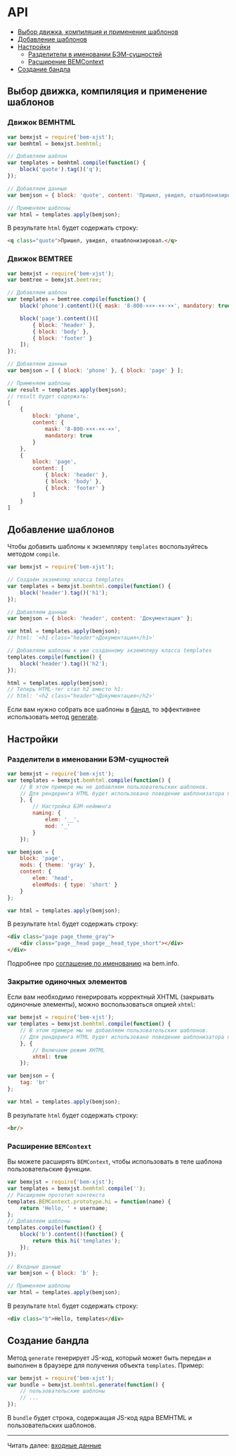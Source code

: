 # API

* [Выбор движка, компиляция и применение шаблонов](#choose-engine)
* [Добавление шаблонов](#add-templates)
* [Настройки](#settings)
  - [Pазделители в именовании БЭМ-сущностей ](#delimeters)
  - [Расширение BEMContext](#bemcontext)
* [Создание бандла](#bundle)

## <a name="choose-engine"></a>Выбор движка, компиляция и применение шаблонов

### Движок BEMHTML
```js
var bemxjst = require('bem-xjst');
var bemhtml = bemxjst.bemhtml;

// Добавляем шаблон
var templates = bemhtml.compile(function() {
    block('quote').tag()('q');
});

// Добавляем данные
var bemjson = { block: 'quote', content: 'Пришел, увидел, отшаблонизировал.' };

// Применяем шаблоны
var html = templates.apply(bemjson);
```

В результате `html` будет содержать строку:
```html
<q class="quote">Пришел, увидел, отшаблонизировал.</q>
```

### Движок BEMTREE
```js
var bemxjst = require('bem-xjst');
var bemtree = bemxjst.bemtree;

// Добавляем шаблон
var templates = bemtree.compile(function() {
    block('phone').content()({ mask: '8-800-×××-××-××', mandatory: true });

    block('page').content()([
        { block: 'header' },
        { block: 'body' },
        { block: 'footer' }
    ]);
});

// Добавляем данные
var bemjson = [ { block: 'phone' }, { block: 'page' } ];

// Применяем шаблоны
var result = templates.apply(bemjson);
// result будет содержать:
[
    {
        block: 'phone',
        content: {
            mask: '8-800-×××-××-××',
            mandatory: true
        }
    },
    {
        block: 'page',
        content: [
            { block: 'header' },
            { block: 'body' },
            { block: 'footer' }
        ]
    }
]
```


## <a name="add-templates"></a>Добавление шаблонов

Чтобы добавить шаблоны к экземпляру `templates` воспользуйтесь методом `compile`.
```js
var bemxjst = require('bem-xjst');

// Создаём экземпляр класса templates
var templates = bemxjst.bemhtml.compile(function() {
    block('header').tag()('h1');
});

// Добавляем данные
var bemjson = { block: 'header', content: 'Документация' };

var html = templates.apply(bemjson);
// html: '<h1 class="header">Документация</h1>'

// Добавляем шаблоны к уже созданному экземпляру класса templates
templates.compile(function() {
    block('header').tag()('h2');
});

html = templates.apply(bemjson);
// Теперь HTML-тег стал h2 вместо h1:
// html: '<h2 class="header">Документация</h2>'
```

Если вам нужно собрать все шаблоны в [бандл](https://ru.bem.info/method/build/#Результаты-сборки), то эффективнее использовать метод [generate](#generate).

## <a name="settings"></a>Настройки

### Pазделители в именовании БЭМ-сущностей

```js
var bemxjst = require('bem-xjst');
var templates = bemxjst.bemhtml.compile(function() {
    // В этом примере мы не добавляем пользовательских шаблонов.
    // Для рендеринга HTML будет использовано поведение шаблонизатора по умолчанию.
    }, {
        // Настройка БЭМ-нейминга
        naming: {
            elem: '__',
            mod: '_'
        }
    });

var bemjson = {
    block: 'page',
    mods: { theme: 'gray' },
    content: {
        elem: 'head',
        elemMods: { type: 'short' }
    }
};

var html = templates.apply(bemjson);
```
В результате `html` будет содержать строку:
```html
<div class="page page_theme_gray">
    <div class="page__head page__head_type_short"></div>
</div>
```
Подробнее про [cоглашение по именованию](https://ru.bem.info/method/naming-convention/) на bem.info.

### Закрытие одиночных элементов

Если вам необходимо генерировать корректный XHTML (закрывать одиночные элементы),
можно воспользоваться опцией `xhtml`:
```js
var bemxjst = require('bem-xjst');
var templates = bemxjst.bemhtml.compile(function() {
    // В этом примере мы не добавляем пользовательских шаблонов.
    // Для рендеринга HTML будет использовано поведение шаблонизатора по умолчанию.
    }, {
        // Включаем режим XHTML
        xhtml: true
    });

var bemjson = {
    tag: 'br'
};

var html = templates.apply(bemjson);
```
В результате `html` будет содержать строку:
```html
<br/>
```

### Расширение `BEMContext`

Вы можете расширять `BEMContext`, чтобы использовать в теле шаблона пользовательские функции.

```js
var bemxjst = require('bem-xjst');
var templates = bemxjst.bemhtml.compile('');
// Расширяем прототип контекста
templates.BEMContext.prototype.hi = function(name) {
    return 'Hello, ' + username;
};
// Добавляем шаблоны
templates.compile(function() {
    block('b').content()(function() {
        return this.hi('templates');
    });
});

// Входные данные
var bemjson = { block: 'b' };

// Применяем шаблоны
var html = templates.apply(bemjson);
```

В результате `html` будет содержать строку:
```html
<div class="b">Hello, templates</div>
```


## <a name="bundle"></a>Создание бандла

Метод `generate` генерирует JS-код, который может быть передан и выполнен в браузере для получения объекта `templates`. Пример:
```js
var bemxjst = require('bem-xjst');
var bundle = bemxjst.bemhtml.generate(function() {
    // пользовательские шаблоны
    // ...
});
```
В `bundle` будет строка, содержащая JS-код ядра BEMHTML и пользовательских шаблонов.

***

Читать далее: [входные данные](4-data.md)
